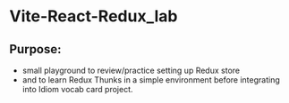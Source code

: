 # Vite-React-Redux_lab

## Purpose:
+ small playground to review/practice setting up Redux store
+ and to learn Redux Thunks in a simple environment before integrating into Idiom vocab card project.
